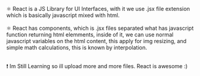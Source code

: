 ⚛︎ React is a JS Library for UI Interfaces, with it we use .jsx file extension which is basically javascript mixed with html. <br> <br>
⚛︎ React has components, which is .jsx files separated what has javascript function returning html elemments, inside of it, we can use normal javascript variables on the html content, this apply for img resizing, and simple math calculations, this is known by interpolation.  <br> <br>

❗ Im Still Learning so ill upload more and more files. React is awesome :)
